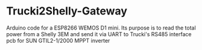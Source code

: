 # Trucki2Shelly-Gateway
Arduino code for a ESP8266 WEMOS D1 mini. Its purpose is to read the total power from a Shelly 3EM and send it via UART to Trucki's RS485 interface pcb for SUN GTIL2-1/2000 MPPT inverter
